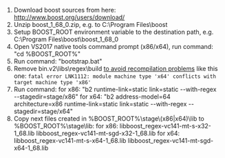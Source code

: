 1. Download boost sources from here: http://www.boost.org/users/download/
1. Unzip boost_1_68_0.zip, e.g. to C:\\Program Files\\boost
2. Setup BOOST_ROOT environment variable to the destination path, e.g. C:\\Program Files\\boost\\boost_1_68_0
3. Open VS2017 native tools command prompt (x86/x64), run command: "cd %BOOST_ROOT%"
4. Run command: "bootstrap.bat"
5. Remove bin.v2\\libs\\regex\\build [to avoid recompilation problems](https://github.com/ProgerXP/Notepad2e/issues/162#issuecomment-438666846) like this one:
`fatal error LNK1112: module machine type 'x64' conflicts with target machine type 'x86'`
6. Run command:
for x86:
"b2 runtime-link=static link=static --with-regex --stagedir=stage/x86"
for x64:
"b2 address-model=64 architecture=x86 runtime-link=static link=static --with-regex --stagedir=stage/x64"
7. Copy next files created in %BOOST_ROOT%\\stage\\(x86|x64)\\lib to %BOOST_ROOT%\\stage\\lib:
for x86:
libboost_regex-vc141-mt-s-x32-1_68.lib
libboost_regex-vc141-mt-sgd-x32-1_68.lib
for x64:
libboost_regex-vc141-mt-s-x64-1_68.lib
libboost_regex-vc141-mt-sgd-x64-1_68.lib
